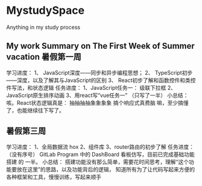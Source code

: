 # MystudySpace
Anything in my study process


## My work Summary on The First Week of Summer vacation 暑假第一周
   学习进度：
         1、 JavaScript深度——同步和异步编程思想；
         2、 TypeScript初步——深度，以及了解其与JavaScript的区别
         3、 React初步了解和函数控件和类控件写法，和状态逻辑
   任务进度：
         1、JavaScript任务一： 级联下拉框
         2、JavaScript原生排序动画
         3、用react写“vue任务一” （只写了一半）
   小总结：
         咳。React状态逻辑真是： 抽抽抽抽象象象象 搞个响应式真费脑
         嘛，至少搞懂了，也能继续往下写了。
## 暑假第三周
   学习进度：
         1、全局数据流 hox 
         2、组件库
         3、router路由的初步了解
   任务进度：
         （没有序号） GitLab Program 中的 DashBoard 看板仿写，目前已完成基础功能搭建 的 一半。
   小总结：
         搭建功能没有那么简单，需要花时间思考，理解“这个功能要放在这里”的思路，以及功能背后的逻辑，
         知道所有为了让代码写起来方便的各种框架和工具，慢慢训练，写起来顺手

